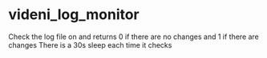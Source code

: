 # videni_log_monitor

Check the log file on and returns 0 if there are no changes and 1 if there are changes
There is a 30s sleep each time it checks
